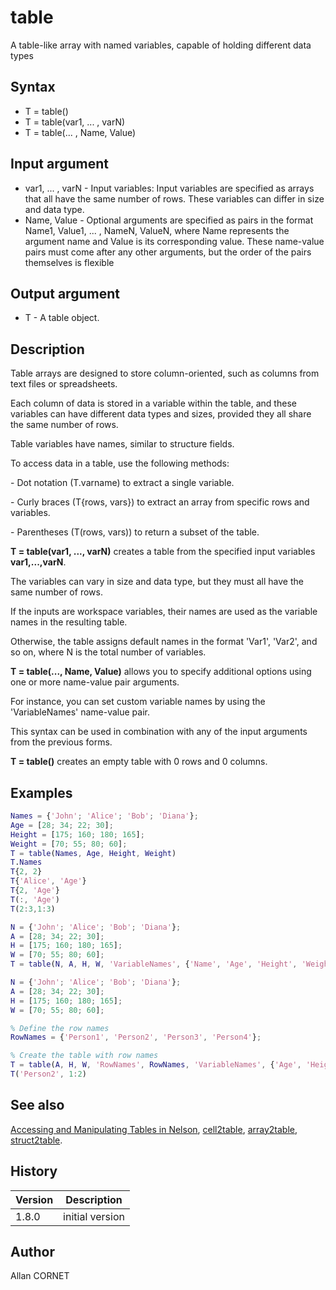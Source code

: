 # table

A table-like array with named variables, capable of holding different data types

## Syntax

- T = table()
- T = table(var1, ... , varN)
- T = table(... , Name, Value)

## Input argument

- var1, ... , varN - Input variables: Input variables are specified as arrays that all have the same number of rows. These variables can differ in size and data type.
- Name, Value - Optional arguments are specified as pairs in the format Name1, Value1, ... , NameN, ValueN, where Name represents the argument name and Value is its corresponding value. These name-value pairs must come after any other arguments, but the order of the pairs themselves is flexible

## Output argument

- T - A table object.

## Description

  <p>Table arrays are designed to store column-oriented, such as columns from text files or spreadsheets.</p>
  <p>Each column of data is stored in a variable within the table, and these variables can have different data types and sizes, provided they all share the same number of rows.</p>
  <p>Table variables have names, similar to structure fields.</p>
  <p/>
  <p>To access data in a table, use the following methods:</p>
  <p/>
  <p>- Dot notation (T.varname) to extract a single variable.</p>
  <p>- Curly braces (T{rows, vars}) to extract an array from specific rows and variables.</p>
  <p>- Parentheses (T(rows, vars)) to return a subset of the table.</p>
  <p/>
  <p><b>T = table(var1, ..., varN)</b> creates a table from the specified input variables <b>var1,...,varN</b>.</p>
  <p>The variables can vary in size and data type, but they must all have the same number of rows.</p>
  <p>If the inputs are workspace variables, their names are used as the variable names in the resulting table.</p>
  <p>Otherwise, the table assigns default names in the format 'Var1', 'Var2', and so on, where N is the total number of variables.</p>
  <p/>
  <p><b>T = table(..., Name, Value)</b> allows you to specify additional options using one or more name-value pair arguments.</p>
  <p>For instance, you can set custom variable names by using the 'VariableNames' name-value pair.</p>
  <p>This syntax can be used in combination with any of the input arguments from the previous forms.</p>
  <p/>
  <p><b>T = table()</b> creates an empty table with 0 rows and 0 columns.</p>

## Examples

```matlab
Names = {'John'; 'Alice'; 'Bob'; 'Diana'};
Age = [28; 34; 22; 30];
Height = [175; 160; 180; 165];
Weight = [70; 55; 80; 60];
T = table(Names, Age, Height, Weight)
T.Names
T{2, 2}
T{'Alice', 'Age'}
T{2, 'Age'}
T(:, 'Age')
T(2:3,1:3)
```

```matlab
N = {'John'; 'Alice'; 'Bob'; 'Diana'};
A = [28; 34; 22; 30];
H = [175; 160; 180; 165];
W = [70; 55; 80; 60];
T = table(N, A, H, W, 'VariableNames', {'Name', 'Age', 'Height', 'Weight'})
```

```matlab
N = {'John'; 'Alice'; 'Bob'; 'Diana'};
A = [28; 34; 22; 30];
H = [175; 160; 180; 165];
W = [70; 55; 80; 60];

% Define the row names
RowNames = {'Person1', 'Person2', 'Person3', 'Person4'};

% Create the table with row names
T = table(A, H, W, 'RowNames', RowNames, 'VariableNames', {'Age', 'Height_cm', 'Weight_kg'})
T('Person2', 1:2)
```

## See also

[Accessing and Manipulating Tables in Nelson](accessing_manipulating_table.md), [cell2table](cell2table.md), [array2table](array2table.md), [struct2table](struct2table.md).

## History

| Version | Description     |
| ------- | --------------- |
| 1.8.0   | initial version |

## Author

Allan CORNET
